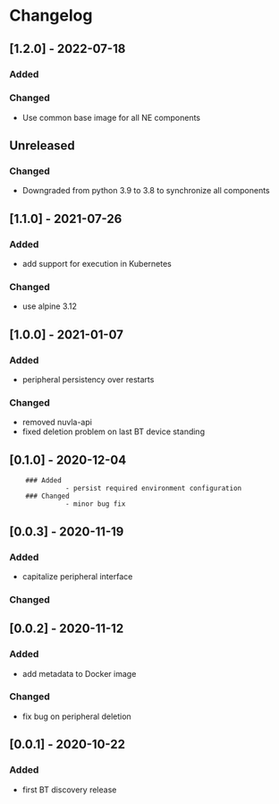 # Changelog
## [1.2.0] - 2022-07-18
### Added
### Changed
 - Use common base image for all NE components
## Unreleased
### Changed
- Downgraded from python 3.9 to 3.8 to synchronize all components
## [1.1.0] - 2021-07-26
### Added 
 - add support for execution in Kubernetes
### Changed
 - use alpine 3.12
## [1.0.0] - 2021-01-07
### Added 
 - peripheral persistency over restarts
### Changed
 - removed nuvla-api
 - fixed deletion problem on last BT device standing
## [0.1.0] - 2020-12-04
        ### Added 
                  - persist required environment configuration
        ### Changed
                  - minor bug fix
## [0.0.3] - 2020-11-19
### Added 
- capitalize peripheral interface
### Changed
## [0.0.2] - 2020-11-12
### Added 
- add metadata to Docker image 
### Changed
- fix bug on peripheral deletion
## [0.0.1] - 2020-10-22
### Added 
- first BT discovery release
